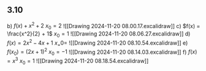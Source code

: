 ## 3.10
b) $f(x) + x^2 + 2$     $x_0 = 2$
![[Drawing 2024-11-20 08.00.17.excalidraw]]
c) $f(x) = \frac{x^2}{2} + 1$    $x_0 = 1$
![[Drawing 2024-11-20 08.06.27.excalidraw]]
d) $f(x) = 2x^2 - 4x + 1$     $x_= 0 =$
![[Drawing 2024-11-20 08.10.54.excalidraw]]
e) $f(x_0) = (2x+1)^2$    $x_0 = -1$
![[Drawing 2024-11-20 08.14.03.excalidraw]]
f) $f(x) = x^3$    $x_0 = 1$
![[Drawing 2024-11-20 08.18.54.excalidraw]]
